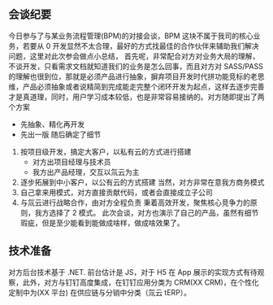
## 会谈纪要
今日参与了与某业务流程管理(BPM)的对接会谈，BPM 这块不属于我司的核心业务，若要从 0 开发显然不太合理，最好的方式找最佳的合作伙伴来辅助我们解决问题，这里对此次参会做点小总结，
首先呢，非常配合对方对业务大局的理解，不谈开发，只看需求文档就知道我们的业务是怎么回事，而且对方对 SASS/PASS 的理解也很到位，那就是必须产品进行抽象，摒弃项目开发时代拼功能竞标的老思维，产品必须抽象或者说精简到完成能走完整个闭环开发为起点，这样去逐步完善才是真道理，同时，用户学习成本较低，也是非常容易接纳的。对方随即提出了两个方案
* 先抽象、精化再开发
* 先出一版
随后确定了细节
1. 按项目级开发，搞定大客户，以私有云的方式进行搭建
   + 对方出项目经理与技术员
   + 我方出产品经理，交互以氚云为主
2. 逐步拓展到中小客户，以公有云的方式搭建
当然，对方非常在意我方商务模式
1. 自己拿来用模式，对方直接贡献代码，或者会直接成立子公司
2. 与氚云进行战略合作，由对方全程负责
秉着高效开发，聚焦核心竞争力的原则，我方选择了 2 模式。
此次会谈，对方也演示了自己的产品，虽然有细节瑕疵，但是至少能看到能做成啥样，做成啥效果了。

## 技术准备
对方后台技术基于 .NET. 前台估计是 JS，对于 H5 在 App 展示的实现方式有待观察，此外，对方与钉钉高度集成，在钉钉应用分类为 CRM(XX CRM)，在个性化定制中为(XX 平台)
在供应链与分销中分类（氚云 tERP）。